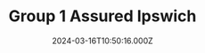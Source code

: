 ---
date: 2024-03-16T10:50:16.000Z
title: Group 1 Assured Ipswich
latitude: 52.08261528167792
longitude: 1.1160084380089312
url: https://www.group1auto.co.uk/assured
category: checkin
---